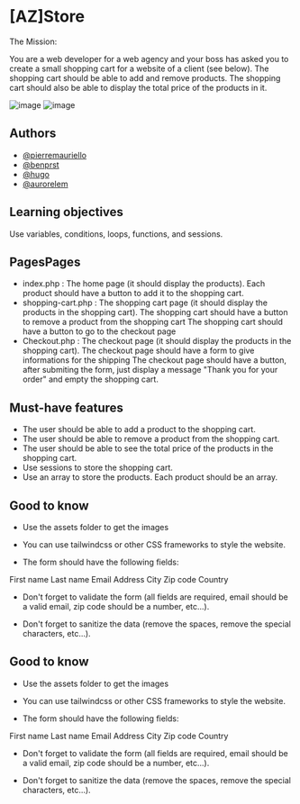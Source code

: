 # [AZ]Store

The Mission:

You are a web developer for a web agency and your boss has asked you to create a small shopping cart for a website of a client (see below). The shopping cart should be able to add and remove products. The shopping cart should also be able to display the total price of the products in it.

![image](https://user-images.githubusercontent.com/109650634/213490488-136fcec6-a5c3-459c-845f-641bc7ea5541.png)
![image](https://user-images.githubusercontent.com/109650634/213490528-9deedf0a-e970-42ed-979e-70d3bc81a09e.png)


## Authors

- [@pierremauriello](https://github.com/gollumeo)
- [@benprst](https://github.com/benprst)
- [@hugo](https://github.com/Hugo-Goorickx)
- [@aurorelem](https://github.com/aurorelem)

## Learning objectives

Use variables, conditions, loops, functions, and sessions.
## PagesPages

- index.php : The home page (it should display the products).
              Each product should have a button to add it to the shopping cart.
- shopping-cart.php : The shopping cart page (it should display the products in the shopping cart).
                      The shopping cart should have a button to remove a product from the shopping cart
                      The shopping cart should have a button to go to the checkout page
- Checkout.php : The checkout page (it should display the products in the shopping cart).
                 The checkout page should have a form to give informations for the shipping
                 The checkout page should have a button, after submiting the form, just display a message "Thank you for your order" and empty the shopping cart.
## Must-have features
- The user should be able to add a product to the shopping cart.
- The user should be able to remove a product from the shopping cart.
- The user should be able to see the total price of the products in the shopping cart.
- Use sessions to store the shopping cart.
- Use an array to store the products. Each product should be an array.
## Good to know

- Use the assets folder to get the images

- You can use tailwindcss or other CSS frameworks to style the website.

- The form should have the following fields:

First name
Last name
Email
Address
City
Zip code
Country
- Don't forget to validate the form (all fields are required, email should be a valid email, zip code should be a number, etc...).

- Don't forget to sanitize the data (remove the spaces, remove the special characters, etc...).
## Good to know

- Use the assets folder to get the images

- You can use tailwindcss or other CSS frameworks to style the website.

- The form should have the following fields:

First name
Last name
Email
Address
City
Zip code
Country
- Don't forget to validate the form (all fields are required, email should be a valid email, zip code should be a number, etc...).

- Don't forget to sanitize the data (remove the spaces, remove the special characters, etc...).

